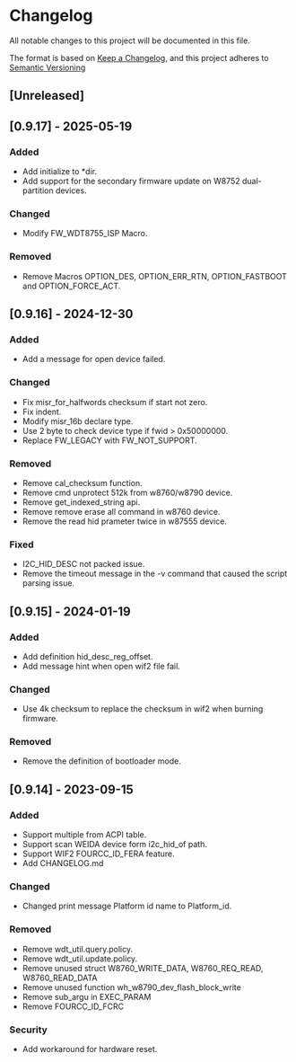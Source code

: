 # Changelog
All notable changes to this project will be documented in this file.

The format is based on [Keep a Changelog](https://keepachangelog.com/en/1.0.0/),
and this project adheres to [Semantic Versioning](https://semver.org/spec/v2.0.0.html)

## [Unreleased]

## [0.9.17] - 2025-05-19
### Added
- Add initialize to *dir.
- Add support for the secondary firmware update on W8752 dual-partition devices.

### Changed
- Modify FW_WDT8755_ISP Macro.

### Removed
- Remove Macros OPTION_DES, OPTION_ERR_RTN, OPTION_FASTBOOT and OPTION_FORCE_ACT.

## [0.9.16] - 2024-12-30

### Added
- Add a message for open device failed.

### Changed
- Fix misr_for_halfwords checksum if start not zero.
- Fix indent.
- Modify misr_16b declare type.
- Use 2 byte to check device type if fwid > 0x50000000.
- Replace FW_LEGACY with FW_NOT_SUPPORT.


### Removed
- Remove cal_checksum function.
- Remove cmd unprotect 512k from w8760/w8790 device.
- Remove get_indexed_string api.
- Remove remove erase all command in w8760 device.
- Remove the read hid prameter twice in w87555 device.

### Fixed
- I2C_HID_DESC not packed issue.
- Remove the timeout message in the -v command that caused the script parsing issue.


## [0.9.15] - 2024-01-19
### Added
- Add definition hid_desc_reg_offset.
- Add message hint when open wif2 file fail.
### Changed
- Use 4k checksum to replace the checksum in wif2 when burning firmware.
### Removed
- Remove the definition of bootloader mode.


## [0.9.14] - 2023-09-15
### Added
- Support multiple from ACPI table.
- Support scan WEIDA device form i2c_hid_of path.
- Support WIF2 FOURCC_ID_FERA feature.
- Add CHANGELOG.md
### Changed 
- Changed print message Platform id name to  Platform_id. 

### Removed 
- Remove wdt_util.query.policy.
- Remove wdt_util.update.policy.
- Remove  unused struct W8760_WRITE_DATA,  W8760_REQ_READ, W8760_READ_DATA
- Remove  unused function wh_w8790_dev_flash_block_write
- Remove  sub_argu in EXEC_PARAM
- Remove  FOURCC_ID_FCRC
### Security
- Add workaround for hardware reset.


